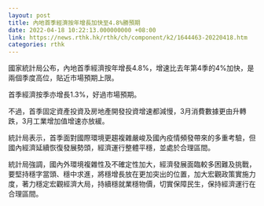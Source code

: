 ```yaml
---
layout: post
title: 內地首季經濟按年增長加快至4.8%勝預期
date: 2022-04-18 10:22:13.000000000 +08:00
link: https://news.rthk.hk/rthk/ch/component/k2/1644463-20220418.htm
categories: rthk
---
```


國家統計局公布，內地首季經濟按年增長4.8%，增速比去年第4季的4%加快，是兩個季度高位，貼近市場預期上限。

首季經濟按季亦增長1.3%，好過市場預期。

不過，首季固定資產投資及房地產開發投資增速都減慢，3月消費數據更由升轉跌，3月工業增加值增速亦放緩。

統計局表示，首季面對國際環境更趨複雜嚴峻及國內疫情頻發帶來的多重考驗，但國內經濟延續恢復發展勢頭，經濟運行整體平穩，並處於合理區間。

統計局強調，國內外環境複雜性及不確定性加大，經濟發展面臨較多困難及挑戰，要堅持穩字當頭、穩中求進，將穩增長放在更加突出的位置，加大宏觀政策實施力度，著力穩定宏觀經濟大局，持續穩就業穩物價，切實保障民生，保持經濟運行在合理區間。

